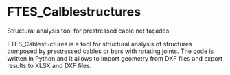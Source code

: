 # FTES_Calblestructures
Structural analysis tool for prestressed cable net façades

FTES_Cablestuctures is a tool for structural analysis of structures composed by prestressed cables or bars with rotating joints. The code is written in Python and it allows to import geometry from DXF files and export results to XLSX and DXF files.
